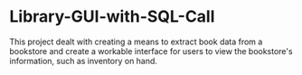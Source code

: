 # Library-GUI-with-SQL-Call

This project dealt with creating a means to extract book data from a bookstore and create a workable interface for users to view the bookstore's information, such as inventory on hand. 
